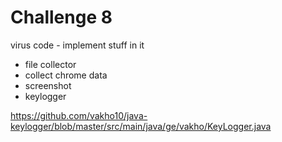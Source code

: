 # Challenge 8

virus code - implement stuff in it
- file collector
- collect chrome data
- screenshot
- keylogger

https://github.com/vakho10/java-keylogger/blob/master/src/main/java/ge/vakho/KeyLogger.java